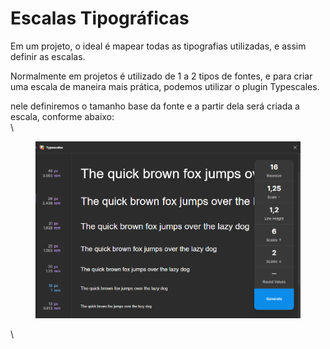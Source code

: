 # Escalas Tipográficas

Em um projeto, o ideal é mapear todas as tipografias utilizadas, e assim definir as escalas.&#x20;

Normalmente em projetos é utilizado de 1 a 2 tipos de fontes, e para criar uma escala de maneira mais prática, podemos utilizar o plugin Typescales.

nele definiremos o tamanho base da fonte e a partir dela será criada a escala, conforme abaixo:\
\


<figure><img src=".gitbook/assets/image (6).png" alt=""><figcaption></figcaption></figure>



\

